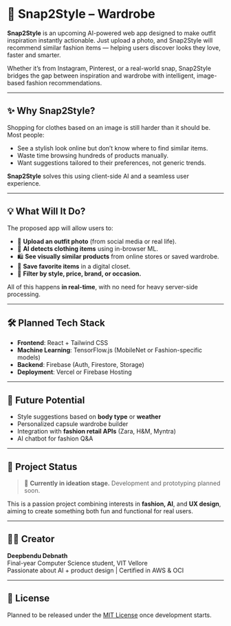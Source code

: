 # 👗 Snap2Style – Wardrobe

**Snap2Style** is an upcoming AI-powered web app designed to make outfit inspiration instantly actionable. Just upload a photo, and Snap2Style will recommend similar fashion items — helping users discover looks they love, faster and smarter.

Whether it’s from Instagram, Pinterest, or a real-world snap, Snap2Style bridges the gap between inspiration and wardrobe with intelligent, image-based fashion recommendations.

---

## ✨ Why Snap2Style?

Shopping for clothes based on an image is still harder than it should be. Most people:

- See a stylish look online but don’t know where to find similar items.
- Waste time browsing hundreds of products manually.
- Want suggestions tailored to their preferences, not generic trends.

**Snap2Style** solves this using client-side AI and a seamless user experience.

---

## 💡 What Will It Do?

The proposed app will allow users to:

- 📸 **Upload an outfit photo** (from social media or real life).
- 🧠 **AI detects clothing items** using in-browser ML.
- 🛍️ **See visually similar products** from online stores or saved wardrobe.
- 🧥 **Save favorite items** in a digital closet.
- 🧭 **Filter by style, price, brand, or occasion.**

All of this happens **in real-time**, with no need for heavy server-side processing.

---

## 🛠️ Planned Tech Stack

- **Frontend**: React + Tailwind CSS  
- **Machine Learning**: TensorFlow.js (MobileNet or Fashion-specific models)  
- **Backend**: Firebase (Auth, Firestore, Storage)  
- **Deployment**: Vercel or Firebase Hosting

---

## 🔮 Future Potential

- Style suggestions based on **body type** or **weather**  
- Personalized capsule wardrobe builder  
- Integration with **fashion retail APIs** (Zara, H&M, Myntra)  
- AI chatbot for fashion Q&A

---

## 🤝 Project Status

> 🧪 **Currently in ideation stage.** Development and prototyping planned soon.

This is a passion project combining interests in **fashion, AI**, and **UX design**, aiming to create something both fun and functional for real users.

---

## 🙋‍♂️ Creator

**Deepbendu Debnath**  
Final-year Computer Science student, VIT Vellore  
Passionate about AI + product design | Certified in AWS & OCI 

---

## 📌 License

Planned to be released under the [MIT License](LICENSE) once development starts.
